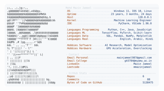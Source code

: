 <picture>
  <source srcset="https://raw.githubusercontent.com/mmazinjameel/mmazinjameel/main/dark_mode.svg?v=1740866882" media="(prefers-color-scheme: dark)">
  <img src="https://raw.githubusercontent.com/mmazinjameel/mmazinjameel/main/light_mode.svg?v=1740866882">
</picture>
